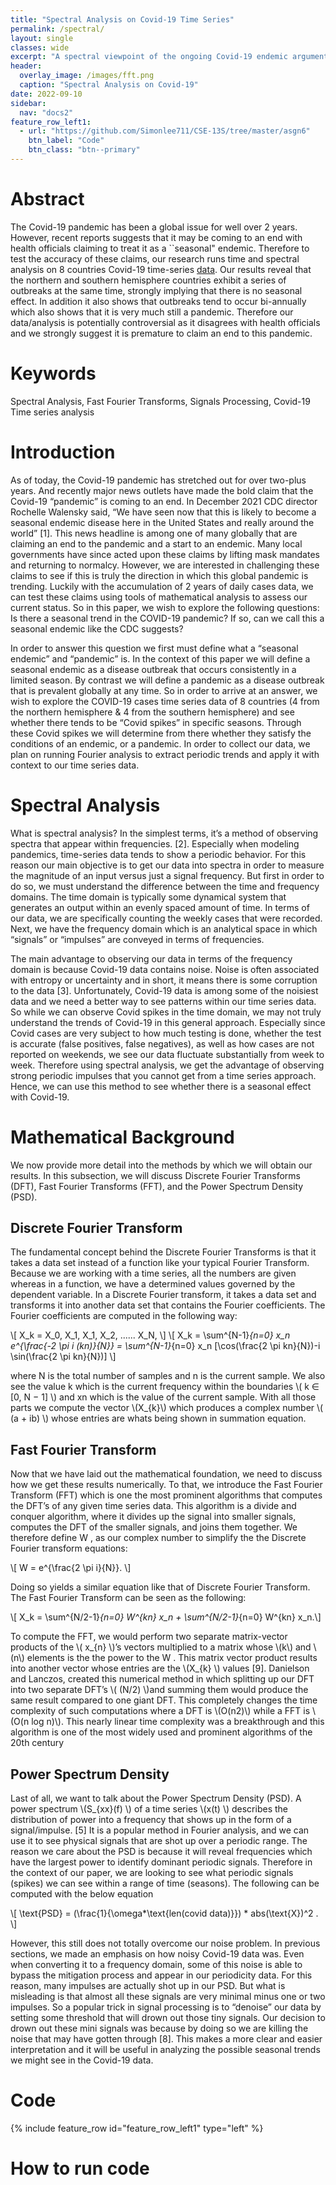```yaml
---
title: "Spectral Analysis on Covid-19 Time Series"
permalink: /spectral/
layout: single
classes: wide
excerpt: "A spectral viewpoint of the ongoing Covid-19 endemic argument"
header:
  overlay_image: /images/fft.png
  caption: "Spectral Analysis on Covid-19"
date: 2022-09-10
sidebar:
  nav: "docs2"
feature_row_left1:
  - url: "https://github.com/Simonlee711/CSE-13S/tree/master/asgn6"
    btn_label: "Code"
    btn_class: "btn--primary"
---
```


# Abstract 

The Covid-19 pandemic has been a global issue for well over 2 years. However, recent reports suggests that it may be coming to an end with health officials claiming to treat it as a ``seasonal" endemic. Therefore to test the accuracy of these claims, our research runs time and spectral analysis on 8 countries Covid-19 time-series [data](https://github.com/datasets/covid-19/blob/main/data/time-series-19-covid-combined.csv). Our results reveal that the northern and southern hemisphere countries exhibit a series of outbreaks at the same time, strongly implying that there is no seasonal effect. In addition it also shows that outbreaks tend to occur bi-annually which also shows that it is very much still a pandemic. Therefore our data/analysis is potentially controversial as it disagrees with health officials and we strongly suggest it is premature to claim an end to this pandemic. 

# Keywords 

Spectral Analysis, Fast Fourier Transforms, Signals Processing, Covid-19 Time series analysis

# Introduction

As of today, the Covid-19 pandemic has stretched out for over two-plus years. And recently major news
outlets have made the bold claim that the Covid-19 “pandemic” is coming to an end. In December 2021
CDC director Rochelle Walensky said, “We have seen now that this is likely to become a seasonal endemic
disease here in the United States and really around the world” [1]. This news headline is among one of
many globally that are claiming an end to the pandemic and a start to an endemic. Many local governments
have since acted upon these claims by lifting mask mandates and returning to normalcy. However, we are
interested in challenging these claims to see if this is truly the direction in which this global pandemic is
trending. Luckily with the accumulation of 2 years of daily cases data, we can test these claims using tools
of mathematical analysis to assess our current status. So in this paper, we wish to explore the following
questions: Is there a seasonal trend in the COVID-19 pandemic? If so, can we call this a seasonal endemic
like the CDC suggests?

In order to answer this question we first must define what a “seasonal endemic” and “pandemic” is. In
the context of this paper we will define a seasonal endemic as a disease outbreak that occurs consistently in
a limited season. By contrast we will define a pandemic as a disease outbreak that is prevalent globally at
any time. So in order to arrive at an answer, we wish to explore the COVID-19 cases time series data of 8
countries (4 from the northern hemisphere & 4 from the southern hemisphere) and see whether there tends
to be “Covid spikes” in specific seasons. Through these Covid spikes we will determine from there whether
they satisfy the conditions of an endemic, or a pandemic. In order to collect our data, we plan on running
Fourier analysis to extract periodic trends and apply it with context to our time series data.

# Spectral Analysis

What is spectral analysis? In the simplest terms, it’s a method of observing spectra that appear within
frequencies. [2]. Especially when modeling pandemics, time-series data tends to show a periodic behavior.
For this reason our main objective is to get our data into spectra in order to measure the magnitude of an
input versus just a signal frequency. But first in order to do so, we must understand the difference between
the time and frequency domains. The time domain is typically some dynamical system that generates an
output within an evenly spaced amount of time. In terms of our data, we are specifically counting the weekly
cases that were recorded. Next, we have the frequency domain which is an analytical space in which “signals”
or “impulses” are conveyed in terms of frequencies.

The main advantage to observing our data in terms of the frequency domain is because Covid-19 data
contains noise. Noise is often associated with entropy or uncertainty and in short, it means there is some
corruption to the data [3]. Unfortunately, Covid-19 data is among some of the noisiest data and we need
a better way to see patterns within our time series data. So while we can observe Covid spikes in the time
domain, we may not truly understand the trends of Covid-19 in this general approach. Especially since
Covid cases are very subject to how much testing is done, whether the test is accurate (false positives, false
negatives), as well as how cases are not reported on weekends, we see our data fluctuate substantially from
week to week. Therefore using spectral analysis, we get the advantage of observing strong periodic impulses
that you cannot get from a time series approach. Hence, we can use this method to see whether there is a
seasonal effect with Covid-19.

# Mathematical Background

We now provide more detail into the methods by which we will obtain our results. In this subsection, we
will discuss Discrete Fourier Transforms (DFT), Fast Fourier Transforms (FFT), and the Power Spectrum
Density (PSD).

## Discrete Fourier Transform

The fundamental concept behind the Discrete Fourier Transforms is that it takes a data set instead of
a function like your typical Fourier Transform. Because we are working with a time series, all the numbers
are given whereas in a function, we have a determined values governed by the dependent variable. In a
Discrete Fourier transform, it takes a data set and transforms it into another data set that contains the
Fourier coefficients. The Fourier coefficients are computed in the following way:

\\[ X_k = X_0, X_1, X_1, X_2, ...... X_N, \\] 
\\[ X_k = \sum^{N-1}_{n=0} x_n e^{\frac{-2 \pi i (kn)}{N}} = \sum^{N-1}_{n=0} x_n [\cos(\frac{2 \pi kn}{N})-i \sin(\frac{2 \pi kn}{N})] \\]

where N is the total number of samples and n is the current sample. We also see the value k which is the
current frequency within the boundaries \\( k ∈ [0, N − 1] \\) and xn which is the value of the current sample.
With all those parts we compute the vector \\(X_{k}\\) which produces a complex number \\( (a + ib) \\) whose entries are
whats being shown in summation equation.

## Fast Fourier Transform

Now that we have laid out the mathematical foundation, we need to discuss how we get these results
numerically. To that, we introduce the Fast Fourier Transform (FFT) which is one the most prominent
algorithms that computes the DFT’s of any given time series data. This algorithm is a divide and conquer
algorithm, where it divides up the signal into smaller signals, computes the DFT of the smaller signals, and
joins them together. We therefore define W , as our complex number to simplify the the Discrete Fourier
transform equations:

\\[ W = e^{\frac{2 \pi i}{N}}. \\]

Doing so yields a similar equation like that of Discrete Fourier Transform. The Fast Fourier Transform can be seen as the following:

\\[ X_k = \sum^{N/2-1}_{n=0} W^{kn} x_n + \sum^{N/2-1}_{n=0} W^{kn} x_n.\\]

To compute the FFT, we would perform two separate matrix-vector products of the \\( x_{n} \\)’s vectors multiplied
to a matrix whose \\(k\\) and \\(n\\) elements is the the power to the W . This matrix vector product results into
another vector whose entries are the \\(X_{k} \\) values [9]. Danielson and Lanczos, created this numerical method
in which splitting up our DFT into two separate DFT’s \\( (N/2) \\)and summing them would produce the same
result compared to one giant DFT. This completely changes the time complexity of such computations where
a DFT is \\(O(n2)\\) while a FFT is \\(O(n log n)\\). This nearly linear time complexity was a breakthrough and this
algorithm is one of the most widely used and prominent algorithms of the 20th century

## Power Spectrum Density

Last of all, we want to talk about the Power Spectrum Density (PSD). A power spectrum \\(S_{xx}(f) \\) of a time
series \\(x(t) \\) describes the distribution of power into a frequency that shows up in the form of a signal/impulse.
[5] It is a popular method in Fourier analysis, and we can use it to see physical signals that are shot up over a
periodic range. The reason we care about the PSD is because it will reveal frequencies which have the largest
power to identify dominant periodic signals. Therefore in the context of our paper, we are looking to see
what periodic signals (spikes) we can see within a range of time (seasons). The following can be computed
with the below equation

\\[ \text{PSD} = (\frac{1}{\omega*\text{len(covid data)}}) * abs(\text{X})^2 . \\]

However, this still does not totally overcome our noise problem. In previous sections, we made an
emphasis on how noisy Covid-19 data was. Even when converting it to a frequency domain, some of this
noise is able to bypass the mitigation process and appear in our periodicity data. For this reason, many
impulses are actually shot up in our PSD. But what is misleading is that almost all these signals are very
minimal minus one or two impulses. So a popular trick in signal processing is to “denoise” our data by
setting some threshold that will drown out those tiny signals. Our decision to drown out these mini signals
was because by doing so we are killing the noise that may have gotten through [8]. This makes a more clear
and easier interpretation and it will be useful in analyzing the possible seasonal trends we might see in the
Covid-19 data.

# Code

{% include feature_row id="feature_row_left1" type="left" %}

# How to run code